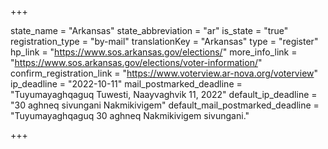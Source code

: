 +++

state_name = "Arkansas"
state_abbreviation = "ar"
is_state = "true"
registration_type = "by-mail"
translationKey = "Arkansas"
type = "register"
hp_link = "https://www.sos.arkansas.gov/elections/"
more_info_link = "https://www.sos.arkansas.gov/elections/voter-information/"
confirm_registration_link = "https://www.voterview.ar-nova.org/voterview"
ip_deadline = "2022-10-11"
mail_postmarked_deadline = "Tuyumayaghqaguq Tuwesti, Naayvaghvik 11, 2022"
default_ip_deadline = "30 aghneq sivungani Nakmikivigem"
default_mail_postmarked_deadline = "Tuyumayaghqaguq 30 aghneq Nakmikivigem sivungani."

+++